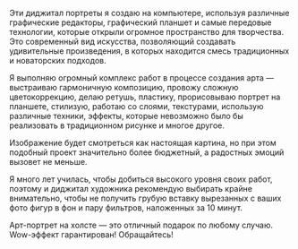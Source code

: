 Эти диджитал портреты я создаю на компьютере, используя различные графические редакторы, графический планшет и самые передовые технологии, которые открыли огромное пространство для творчества. Это современный вид искусства, позволяющий создавать удивительные произведения, в которых находится смесь традиционных и новаторских подходов.

Я выполняю огромный комплекс работ в процессе создания арта — выстраиваю гармоничную композицию, провожу сложную цветокоррекцию, делаю ретушь, пластику, прорисовываю портрет на планшете, стилизую, работаю со слоями, текстурами, использую различные техники, эффекты, которые невозможно было бы реализовать в традиционном рисунке и многое другое.

Изображение будет смотреться как настоящая картина, но при этом подобный проект значительно более бюджетный, а радостных эмоций вызовет не меньше.

Я много лет училась, чтобы добиться высокого уровня своих работ, поэтому и диджитал художника рекомендую выбирать крайне внимательно, чтобы не получить грубую вставку вырезанных с ваших фото фигур в фон и пару фильтров, наложенных за 10 минут.

Арт-портрет на холсте — это отличный подарок по любому случаю. Wow-эффект гарантирован! Обращайтесь!
